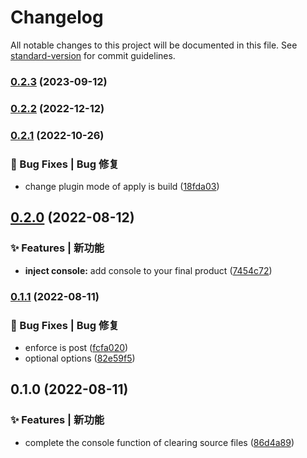 # Changelog

All notable changes to this project will be documented in this file. See [standard-version](https://github.com/conventional-changelog/standard-version) for commit guidelines.

### [0.2.3](https://github.com/flingyp/vite-plugin-clear-console/compare/v0.2.2...v0.2.3) (2023-09-12)

### [0.2.2](https://github.com/flingyp/vite-plugin-clear-console/compare/v0.2.1...v0.2.2) (2022-12-12)

### [0.2.1](https://github.com/flingyp/vite-plugin-clear-console/compare/v0.2.0...v0.2.1) (2022-10-26)


### 🐛 Bug Fixes | Bug 修复

* change plugin mode of apply is build ([18fda03](https://github.com/flingyp/vite-plugin-clear-console/commit/18fda03ea9b447f976f094cb433fa6b22cbe7e0a))

## [0.2.0](https://github.com/flingyp/vite-plugin-clear-console/compare/v0.1.1...v0.2.0) (2022-08-12)


### ✨ Features | 新功能

* **inject console:** add console to your final product ([7454c72](https://github.com/flingyp/vite-plugin-clear-console/commit/7454c72266a502ecaaa31f82431868bf3d61412d))

### [0.1.1](https://github.com/flingyp/vite-plugin-clear-console/compare/v0.1.0...v0.1.1) (2022-08-11)


### 🐛 Bug Fixes | Bug 修复

* enforce is post ([fcfa020](https://github.com/flingyp/vite-plugin-clear-console/commit/fcfa02040447ee5472309d3123fbe16e3d0e66af))
* optional options ([82e59f5](https://github.com/flingyp/vite-plugin-clear-console/commit/82e59f591fbc6d3740a677c548053427befc3c09))

## 0.1.0 (2022-08-11)


### ✨ Features | 新功能

* complete the console function of clearing source files ([86d4a89](https://github.com/flingyp/vite-plugin-clear-console/commit/86d4a8952e50c60fc470b6fab437f7c487e6b4fa))
